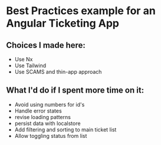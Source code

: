 # Best Practices example for an Angular Ticketing App

## Choices I made here:

- Use Nx
- Use Tailwind
- Use SCAMS and thin-app approach

## What I'd do if I spent more time on it:

- Avoid using numbers for id's
- Handle error states
- revise loading patterns
- persist data with localstore
- Add filtering and sorting to main ticket list
- Allow toggling status from list

